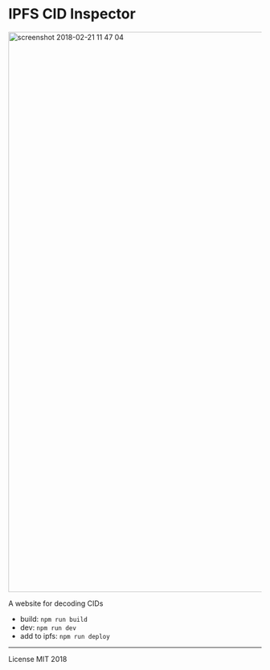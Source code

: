 # IPFS CID Inspector

<img width="1117" alt="screenshot 2018-02-21 11 47 04" src="https://user-images.githubusercontent.com/58871/36478523-fd27fc7c-16fc-11e8-8790-310719700de1.png">

A website for decoding CIDs

- build: `npm run build`
- dev: `npm run dev`
- add to ipfs: `npm run deploy`

---

License MIT 2018
